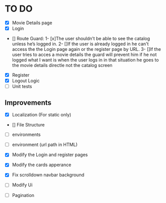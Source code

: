 # TO DO

- [x] Movie Details page
- [x] Login
- [] Route Guard: 
    1- [x]The user shouldn’t be able to see the catalog unless he’s logged in.
    2- []If the user is already logged in he can't access the the Login page again or the register page
          by URL.
    3- []If the user tries to acces a movie details the guard will prevent him if he not logged 
         what I want is when the user logs in in that situation he goes to the movie details directle not the catalog screen 
    
- [x] Register
- [x] Logout Logic
- [ ] Unit tests

## Improvements

- [x] Localization (For static only)
- [] File Structure
- [ ] environments
- [ ] environment (url path in HTML)
- [x] Modify the Login and register pages
- [x] Modify the cards apperance
- [x] Fix scrolldown navbar background
- [ ] Modify Ui
- [ ] Pagination



